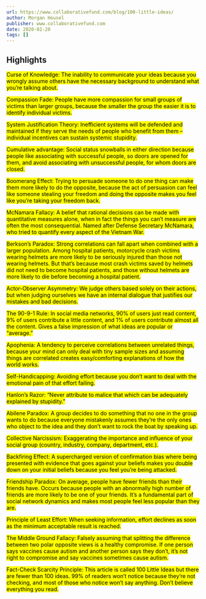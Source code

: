 ```yaml
---
url: https://www.collaborativefund.com/blog/100-little-ideas/
author: Morgan Housel
publisher: www.collaborativefund.com
date: 2020-02-20
tags: []
---
```


## Highlights
<mark>Curse of Knowledge: The inability to communicate your ideas because you wrongly assume others have the necessary background to understand what you’re talking about.</mark>

<mark>Compassion Fade: People have more compassion for small groups of victims than larger groups, because the smaller the group the easier it is to identify individual victims.</mark>

<mark>System Justification Theory: Inefficient systems will be defended and maintained if they serve the needs of people who benefit from them – individual incentives can sustain systemic stupidity.</mark>

<mark>Cumulative advantage: Social status snowballs in either direction because people like associating with successful people, so doors are opened for them, and avoid associating with unsuccessful people, for whom doors are closed.</mark>

<mark>Boomerang Effect: Trying to persuade someone to do one thing can make them more likely to do the opposite, because the act of persuasion can feel like someone stealing your freedom and doing the opposite makes you feel like you’re taking your freedom back.</mark>

<mark>McNamara Fallacy: A belief that rational decisions can be made with quantitative measures alone, when in fact the things you can’t measure are often the most consequential. Named after Defense Secretary McNamara, who tried to quantify every aspect of the Vietnam War.</mark>

<mark>Berkson’s Paradox: Strong correlations can fall apart when combined with a larger population. Among hospital patients, motorcycle crash victims wearing helmets are more likely to be seriously injured than those not wearing helmets. But that’s because most crash victims saved by helmets did not need to become hospital patients, and those without helmets are more likely to die before becoming a hospital patient.</mark>

<mark>Actor-Observer Asymmetry: We judge others based solely on their actions, but when judging ourselves we have an internal dialogue that justifies our mistakes and bad decisions.</mark>

<mark>The 90-9-1 Rule: In social media networks, 90% of users just read content, 9% of users contribute a little content, and 1% of users contribute almost all the content. Gives a false impression of what ideas are popular or “average.”</mark>

<mark>Apophenia: A tendency to perceive correlations between unrelated things, because your mind can only deal with tiny sample sizes and assuming things are correlated creates easy/comforting explanations of how the world works.</mark>

<mark>Self-Handicapping: Avoiding effort because you don’t want to deal with the emotional pain of that effort failing.</mark>

<mark>Hanlon’s Razor: “Never attribute to malice that which can be adequately explained by stupidity.”</mark>

<mark>Abilene Paradox: A group decides to do something that no one in the group wants to do because everyone mistakenly assumes they’re the only ones who object to the idea and they don’t want to rock the boat by speaking up.</mark>

<mark>Collective Narcissism: Exaggerating the importance and influence of your social group (country, industry, company, department, etc.).</mark>

<mark>Backfiring Effect: A supercharged version of confirmation bias where being presented with evidence that goes against your beliefs makes you double down on your initial beliefs because you feel you’re being attacked.</mark>

<mark>Friendship Paradox: On average, people have fewer friends than their friends have. Occurs because people with an abnormally high number of friends are more likely to be one of your friends. It’s a fundamental part of social network dynamics and makes most people feel less popular than they are.</mark>

<mark>Principle of Least Effort: When seeking information, effort declines as soon as the minimum acceptable result is reached.</mark>

<mark>The Middle Ground Fallacy: Falsely assuming that splitting the difference between two polar opposite views is a healthy compromise. If one person says vaccines cause autism and another person says they don’t, it’s not right to compromise and say vaccines sometimes cause autism.</mark>

<mark>Fact-Check Scarcity Principle: This article is called 100 Little Ideas but there are fewer than 100 ideas. 99% of readers won’t notice because they’re not checking, and most of those who notice won’t say anything. Don’t believe everything you read.</mark>